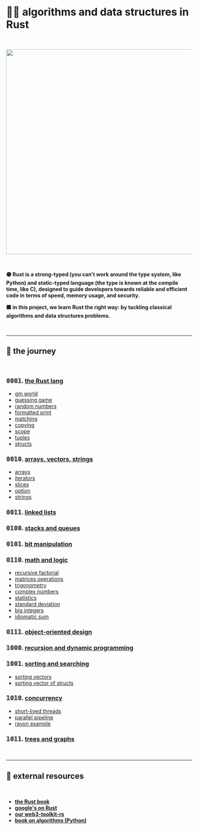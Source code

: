 # 🦀👾 algorithms and data structures in Rust

<br>

<p align="center"><img width="555" src="https://github.com/go-outside-labs/mastering-rust-with-algorithms-rs/assets/1130416/8ec46824-eb06-464b-98bd-6fdc0730215f"></p>

<br>


**🟣 Rust is a strong-typed (you can't work around the type system, like Python) and static-typed language (the type is known at the compile time, like C), designed to guide developers towards reliable and efficient code in terms of speed, memory usage, and security.**

**🟪 in this project, we learn Rust the right way: by tackling classical algorithms and data structures problems.**

<br>



---
## 👾 the journey

<br>


### 𝟘𝟘𝟘𝟙. **[the Rust lang](the_rust_language)**

- [gm world](the_rust_language/gm_world/)
- [guessing game](the_rust_language/guessing_game/)
- [random numbers](the_rust_language/random_numbers)
- [formatted print](the_rust_language/formatted_print)
- [matching](the_rust_language/matching)
- [copying](the_rust_language/copying)
- [scope](the_rust_language/scope)
- [tuples](the_rust_language/tuples)
- [structs](the_rust_language/structes)


### 𝟘𝟘𝟙𝟘. **[arrays, vectors, strings](arrays_and_strings)**

- [arrays](simple_arrays/)
- [iterators](iterators/)
- [slices](slice/)
- [option](option/)
- [strings](strings/)



### 𝟘𝟘𝟙𝟙. **[linked lists](linked_lists)**



### 𝟘𝟙𝟘𝟘. **[stacks and queues](stacks_and_queues)**


### 𝟘𝟙𝟘𝟙. **[bit manipulation](bit_manipulation)**



### 𝟘𝟙𝟙𝟘. **[math and logic](math_and_logic)**

- [recursive factorial](factorial/)
- [matrices operations](math_and_logic/matrices)
- [trigonometry](math_and_logic/trigonometry/)
- [complex numbers](math_and_logic/complex_numbers)
- [statistics](math_and_logic/statistics)
- [standard deviation](math_and_logic/standard_deviation/)
- [big integers](math_and_logic/big_integers/)
- [idiomatic sum](math_and_logic/idiomatic_sum/)



### 𝟘𝟙𝟙𝟙. **[object-oriented design](object_oriented_design)**



### 𝟙𝟘𝟘𝟘. **[recursion and dynamic programming](recursion_and_dp)**



### 𝟙𝟘𝟘𝟙. **[sorting and searching](sorting_and_searching)**

- [sorting vectors](sorting_and_searching/sorting_vectors)
- [sorting vector of structs](sorting_and_searching/sorting_vector_structs)

### 𝟙𝟘𝟙𝟘. **[concurrency](concurrency)**

- [short-lived threads](concurrency/short_lived_threads/)
- [parallel pipeline](concurrency/parallel_pipeline/)
- [rayon example](concurrency/rayon_example)



### 𝟙𝟘𝟙𝟙. **[trees and graphs](trees_and_graphs/)**

<br>

---

## 👾 external resources

<br>

* **[the Rust book](https://doc.rust-lang.org/)**
* **[google's on Rust](https://github.com/google/comprehensive-rust)**
* **[our web3-toolkit-rs](https://github.com/go-outside-labs/web3-toolkit-rs)**
* **[book on algorithms (Python)](https://github.com/go-outside-labs/algorithms-book-py)**

